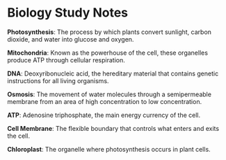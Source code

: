 # Biology Study Notes

**Photosynthesis**: The process by which plants convert sunlight, carbon dioxide, and water into glucose and oxygen.

**Mitochondria**: Known as the powerhouse of the cell, these organelles produce ATP through cellular respiration.

**DNA**: Deoxyribonucleic acid, the hereditary material that contains genetic instructions for all living organisms.

**Osmosis**: The movement of water molecules through a semipermeable membrane from an area of high concentration to low concentration.

**ATP**: Adenosine triphosphate, the main energy currency of the cell.

**Cell Membrane**: The flexible boundary that controls what enters and exits the cell.

**Chloroplast**: The organelle where photosynthesis occurs in plant cells.
